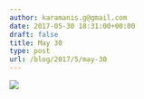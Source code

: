 ```yaml
---
author: karamanis.g@gmail.com
date: 2017-05-30 18:31:00+00:00
draft: false
title: May 30
type: post
url: /blog/2017/5/may-30
---
```


![](/images/2017-05-30-20175may-30/image-asset.jpeg)

